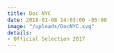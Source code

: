 ```yaml
---
title: Doc NYC
date: 2018-01-08 14:03:00 -05:00
image: "/uploads/DocNYC.svg"
details:
- Official Selection 2017
---
```



